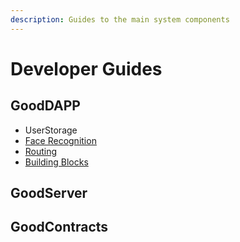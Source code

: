 ```yaml
---
description: Guides to the main system components
---
```


# Developer Guides

## GoodDAPP

* UserStorage
* [Face Recognition](https://github.com/GoodDollar/GoodDAPP/tree/fa05cc646ea6b3824ca6fc83e8b91aac4f204d32/developer-guides/facerecognition.md)
* [Routing](routing.md)
* [Building Blocks](building-blocks.md)

## GoodServer

## GoodContracts

